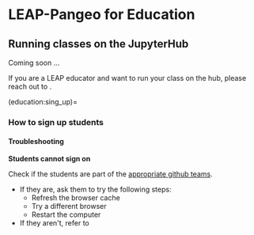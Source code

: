 # LEAP-Pangeo for Education

## Running classes on the JupyterHub

Coming soon ...

If you are a LEAP educator and want to run your class on the hub, please reach out to [](contact.data_compute_manager).

(education:sing_up)=
### How to sign up students

#### Troubleshooting

**Students cannot sign on**

Check if the students are part of the [appropriate github teams](users:categories). 

- If they are, ask them to try the following steps:
  - Refresh the browser cache
  - Try a different browser
  - Restart the computer
- If they aren't, refer to [](education:sing_up)
